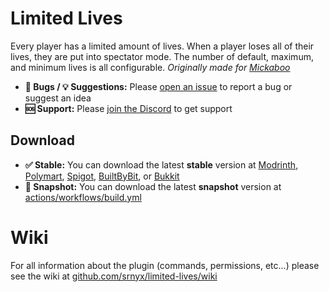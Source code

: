 # Limited Lives

Every player has a limited amount of lives. When a player loses all of their lives, they are put into spectator mode. The number of default, maximum, and minimum lives is all configurable. *Originally made for [Mickaboo](https://youtube.com/@Mickabo)*

- **🐛 Bugs / 💡 Suggestions:** Please [open an issue](https://github.com/srnyx/limited-lives/issues/new/choose) to report a bug or suggest an idea
- **🆘 Support:** Please [join the Discord](https://srnyx.xyz/discord) to get support

## Download

- **✅ Stable:** You can download the latest **stable** version at [Modrinth](https://modrinth.com/plugin/limited-lives), [Polymart](https://polymart.org/resource/####), [Spigot](https://spigotmc.org/resources/######), [BuiltByBit](https://builtbybit.com/resources/#####), or [Bukkit](https://dev.bukkit.org/projects/limited-lives)
- **🚧 Snapshot:** You can download the latest **snapshot** version at [actions/workflows/build.yml](https://github.com/srnyx/limited-lives/actions/workflows/build.yml)

# Wiki

For all information about the plugin (commands, permissions, etc...) please see the wiki at [github.com/srnyx/limited-lives/wiki](https://github.com/srnyx/limited-lives/wiki)
